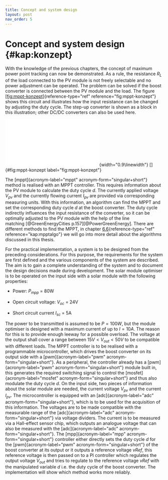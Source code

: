 ```yaml
---
title: Concept and system design
layout: post
nav_order: 5
---
```


# Concept and system design {#kap:konzept}

With the knowledge of the previous chapters, the concept of maximum
power point tracking can now be demonstrated. As a rule, the resistance
$R_{L}$ of the load connected to the PV module is not freely selectable
and no power adjustment can be operated. The problem can be solved if
the boost converter is connected between the PV module and the load. The
figure [\[fig:mppt-konzept\]](#fig:mppt-konzept){reference-type="ref"
reference="fig:mppt-konzept"} shows this circuit and illustrates how the
input resistance can be changed by adjusting the duty cycle. The step-up
converter is shown as a block in this illustration; other DC/DC
converters can also be used here.

![image](import/mppt-konzept.pdf){width="0.9\\linewidth"}
[]{#fig:mppt-konzept label="fig:mppt-konzept"}

The [mppt]{acronym-label="mppt" acronym-form="singular+short"} method is
realised with an MPPT controller. This requires information about the PV
module to calculate the duty cycle $d$. The currently applied voltage
$V_{pv}$ and the currently flowing current $I_{pv}$ are provided via
corresponding measuring units. With this information, an algorithm can
find the MPPT and set the corresponding duty cycle $d$ at the boost
converter. The duty cycle indirectly influences the input resistance of
the converter, so it can be optimally adjusted to the PV module with the
help of the line matching [@GreenEnergyCities
p.157][@PowerGreenEnergy]. There are different methods to find the MPPT,
in chapter [6.6](#kap:mpptalgo){reference-type="ref"
reference="kap:mpptalgo"} we will go into more detail about the
algorithms discussed in this thesis.

For the practical implementation, a system is to be designed from the
preceding considerations. For this purpose, the requirements for the
system are first defined and the various components of the system are
described. The aim is to gain a complete understanding of the system and
to document the design decisions made during development. The solar
module optimiser is to be operated on the input side with a solar module
with the following properties:

-   Power: $P_{mpp}$ = 80W

-   Open circuit voltage: $V_{oc}$ = 24V

-   Short circuit current $I_{sc}$ = 5A

The power to be transmitted is assumed to be $P=100W$, but the module
optimiser is designed with a maximum current of up to $I=10A$. The
reason for this is to provide enough leeway for a possible overload. The
voltage at the output shall cover a range between $15V<V_{out}<50V$ to
be compatible with different loads. The MPPT controller is to be
realised with a programmable microcontroller, which drives the boost
converter on its output side with a [pwm]{acronym-label="pwm"
acronym-form="singular+short"}. As a peripheral, the controller already
has a [pwm]{acronym-label="pwm" acronym-form="singular+short"} module
built in, this generates the required switching signal to control the
[mosfet]{acronym-label="mosfet" acronym-form="singular+short"} and thus
also modulate the duty cycle $d$. On the input side, two pieces of
information about the solar module are needed, the current voltage
$V_{pv}$ and the current $I_{pv}$. The microcontroller is equipped with
an [adc]{acronym-label="adc" acronym-form="singular+short"}, which is to
be used for the acquisition of this information. The voltages are to be
made compatible with the measurable range of the
[adc]{acronym-label="adc" acronym-form="singular+short"} via voltage
dividers. The current is to be measured via a Hall-effect sensor chip,
which outputs an analogue voltage that can also be measured with the
[adc]{acronym-label="adc" acronym-form="singular+short"}. The
[mpp]{acronym-label="mpp" acronym-form="singular+short"} controller
either directly sets the duty cycle $d$ for the
[pwm]{acronym-label="pwm" acronym-form="singular+short"} of the boost
converter at its output or it outputs a reference voltage $vRef$, this
reference voltage is then passed on to a PI controller which regulates
the output voltage $V_{out}$ and tries to regulate to the reference
voltage $vRef$ with the manipulated variable $d$ i.e. the duty cycle of
the boost converter. The implementation will show which method works
more reliably.
